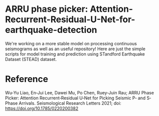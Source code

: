 # ARRU phase picker: Attention-Recurrent-Residual-U-Net-for-earthquake-detection
We're working on a more stable model on processing continuous seismograms as well as an useful repository! 
Here are just the simple scripts for model training and prediction using STandford Earthquake Dataset (STEAD) dataset. 

# Reference
Wu‐Yu Liao, En‐Jui Lee, Dawei Mu, Po Chen, Ruey‐Juin Rau; ARRU Phase Picker: Attention Recurrent‐Residual U‐Net for Picking Seismic P‐ and S‐Phase Arrivals. Seismological Research Letters 2021; doi: https://doi.org/10.1785/0220200382
